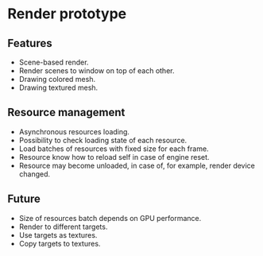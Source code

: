 # Render prototype

## Features
- Scene-based render.
- Render scenes to window on top of each other.
- Drawing colored mesh.
- Drawing textured mesh.

## Resource management
- Asynchronous resources loading.
- Possibility to check loading state of each resource.
- Load batches of resources with fixed size for each frame.
- Resource know how to reload self in case of engine reset.
- Resource may become unloaded, in case of, for example, render device changed.

## Future
- Size of resources batch depends on GPU performance.
- Render to different targets.
- Use targets as textures.
- Copy targets to textures.
